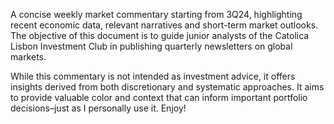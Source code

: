 A concise weekly market commentary starting from 3Q24, highlighting recent economic data, relevant narratives and short-term market outlooks.
The objective of this document is to guide junior analysts of the Catolica Lisbon Investment Club in publishing quarterly newsletters on global markets.

While this commentary is not intended as investment advice, it offers insights derived from both discretionary and systematic approaches. It aims to provide valuable color and context that can inform important portfolio decisions–just as I personally use it. Enjoy!
